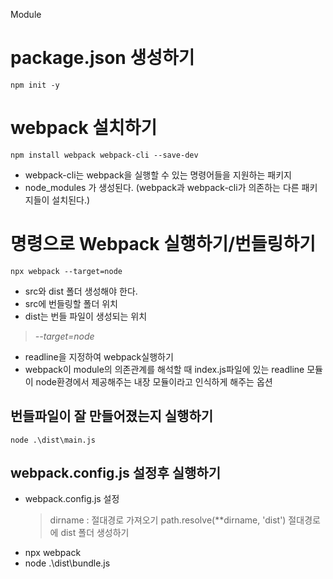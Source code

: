 Module

# package.json 생성하기

`npm init -y`

# webpack 설치하기

`npm install webpack webpack-cli --save-dev`

- webpack-cli는 webpack을 실행할 수 있는 명령어들을 지원하는 패키지
- node_modules 가 생성된다. (webpack과 webpack-cli가 의존하는 다른 패키지들이 설치된다.)

# 명령으로 Webpack 실행하기/번들링하기

`npx webpack --target=node`

- src와 dist 폴더 생성해야 한다.
- src에 번들링할 폴더 위치
- dist는 번들 파일이 생성되는 위치

> _--target=node_

- readline을 지정하여 webpack실행하기
- webpack이 module의 의존관계를 해석할 때 index.js파일에 있는 readline 모듈이 node환경에서 제공해주는 내장 모듈이라고 인식하게 해주는 옵션

## 번들파일이 잘 만들어졌는지 실행하기

`node .\dist\main.js`

## webpack.config.js 설정후 실행하기

- webpack.config.js 설정
  > dirname : 절대경로 가져오기
  > path.resolve(\*\*dirname, 'dist') 절대경로에 dist 폴더 생성하기
- npx webpack
- node .\dist\bundle.js
